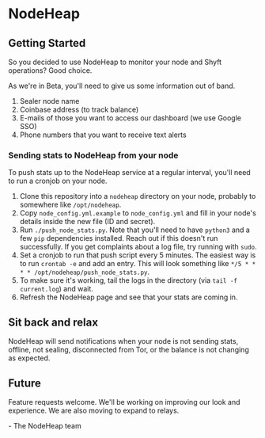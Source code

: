 # NodeHeap

## Getting Started

So you decided to use NodeHeap to monitor your node and Shyft operations? Good choice.

As we're in Beta, you'll need to give us some information out of band.
1) Sealer node name
2) Coinbase address (to track balance)
3) E-mails of those you want to access our dashboard (we use Google SSO)
4) Phone numbers that you want to receive text alerts

### Sending stats to NodeHeap from your node

To push stats up to the NodeHeap service at a regular interval, you'll need to run a cronjob on your node.

1) Clone this repository into a `nodeheap` directory on your node, probably to somewhere like `/opt/nodeheap`.
2) Copy `node_config.yml.example` to `node_config.yml` and fill in your node's details inside the new file (ID and secret).
3) Run `./push_node_stats.py`. Note that you'll need to have `python3` and a few `pip` dependencies installed. Reach out if this doesn't run successfully. If you get complaints about a log file, try running with `sudo`.
4) Set a cronjob to run that push script every 5 minutes. The easiest way is to run `crontab -e` and add an entry. This will look something like `*/5 * * * * /opt/nodeheap/push_node_stats.py`.
5) To make sure it's working, tail the logs in the directory (via `tail -f current.log`) and wait.
6) Refresh the NodeHeap page and see that your stats are coming in.

## Sit back and relax

NodeHeap will send notifications when your node is not sending stats, offline, not sealing, disconnected from Tor, or the balance is not changing as expected.

## Future

Feature requests welcome. We'll be working on improving our look and experience. We are also moving to expand to relays.


\- The NodeHeap team
